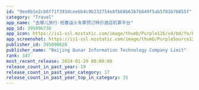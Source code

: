 ```yaml
---
id: "9ee0b1e2cb6f71f393dceebb4c9b232754e8fb68b63b7b649f5ab5f81b76855f"
category: "Travel"
app_name: "去哪儿旅行-抢春运火车票预订特价酒店机票平台"
app_id: 395096736
app_icon: https://is1-ssl.mzstatic.com/image/thumb/Purple126/v4/bd/fe/bc/bdfebcc0-af86-8eac-d29e-d3369b53d1ec/AppIcon-0-0-1x_U007emarketing-0-0-0-5-0-0-sRGB-0-0-0-GLES2_U002c0-512MB-85-220-0-0.png/1024x1024bb.png
app_screenshot: https://is1-ssl.mzstatic.com/image/thumb/PurpleSource126/v4/62/c8/7a/62c87ae3-9992-312c-1ef3-2b40123c6adb/9e34e50a-a939-403d-800a-2fc8dc11257a_2778_x_1284.png/2778x1284bb.png
publisher_id: 395090628
publisher_name: "Beijing Qunar Information Technology Company Limit"
rank: 347
most_recent_release: 2024-01-29 00:00:00
release_count_in_past_year: 19
release_count_in_past_year_category: 17
release_count_in_past_year_top_in_category: 35
---
```

